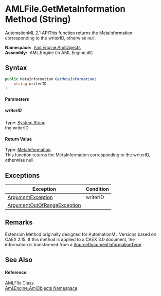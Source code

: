 AMLFile.GetMetaInformation Method (String)
==========================================
AutomationML 2.1 APIThis function returns the MetaInformation corresponding to the writerID, otherwise null.

  **Namespace:**  [Aml.Engine.AmlObjects][1]  
  **Assembly:**  AML.Engine (in AML.Engine.dll)

Syntax
------

```csharp
public MetaInformation GetMetaInformation(
	string writerID
)
```

#### Parameters

##### *writerID*
Type: [System.String][2]  
the writerID

#### Return Value
Type: [MetaInformation][3]  
 This function returns the MetaInformation corresponding to the writerID, otherwise null. 

Exceptions
----------

Exception                        | Condition 
-------------------------------- | --------- 
[ArgumentException][4]           | writerID  
[ArgumentOutOfRangeException][5] |           


Remarks
-------
 Extension Method originally designed for AutomationML Versions based on CAEX 2.15. If this method is applied to a CAEX 3.0 document, the information is transformed from a [SourceDocumentInformationType][6]. 

See Also
--------

#### Reference
[AMLFile Class][7]  
[Aml.Engine.AmlObjects Namespace][1]  

[1]: ../README.md
[2]: https://docs.microsoft.com/dotnet/api/system.string
[3]: ../MetaInformation/README.md
[4]: https://docs.microsoft.com/dotnet/api/system.argumentexception
[5]: https://docs.microsoft.com/dotnet/api/system.argumentoutofrangeexception
[6]: ../../Aml.Engine.CAEX/SourceDocumentInformationType/README.md
[7]: README.md
[8]: https://www.automationml.org
[9]: ../../icons/logoShade.png